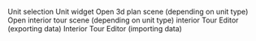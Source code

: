 Unit selection
Unit widget
Open 3d plan scene (depending on unit type)
Open interior tour scene (depending on unit type)
interior Tour Editor (exporting data)
Interior Tour Editor (importing data)